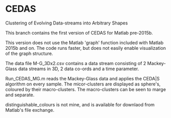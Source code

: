 # CEDAS
Clustering of Evolving Data-streams into Arbitrary Shapes

This branch contains the first version of CEDAS for Matlab pre-2015b.

This version does not use the Matlab 'graph' function included with Matlab 2015b and on. The code runs faster, but does not easily enable visualization of the graph structure.

The data file M-G_3Dx2.csv contains a data stream consisting of 2 Mackey-Glass data streams in 3D, 2 data co-ords and a time parameter.

Run_CEDAS_MG.m reads the Mackey-Glass data and applies the CEDA|S algorithm on every sample. The micor-clusters are displayed as sphere's, coloured by their macro-clusters. The macro-clusters can be seen to marge and separate.

distinguishable_colours is not mine, and is available for downlaod from Matlab's file exchange.

